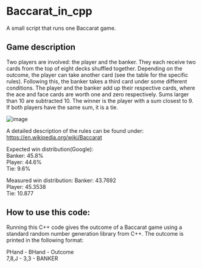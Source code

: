 # Baccarat_in_cpp
 A small script that runs one Baccarat game.

## Game description

 Two players are involved: the player and the banker. They each receive two cards from the top of eight decks shuffled together.
 Depending on the outcome, the player can take another card (see the table for the specific rules). Following this, the banker takes
 a third card under some different conditions. The player and the banker add up their respective cards, where the ace and face cards
 are worth one and zero respectively. Sums larger than 10 are subtracted 10. The winner is the player with a sum closest to 9. If
 both players have the same sum, it is a tie.  

 ![image](https://user-images.githubusercontent.com/73791685/178543025-06d55762-c2f1-4795-aa8f-0b893da5b62f.png)
 
 A detailed description of the rules can be found under:  
 https://en.wikipedia.org/wiki/Baccarat  

 Expected win distribution(Google):  
 Banker: 45.8%  
 Player: 44.6%  
 Tie: 9.6%

 Measured win distribution:
 Banker: 43.7692  
 Player: 45.3538  
 Tie: 10.877  
## How to use this code:
 Running this C++ code gives the outcome of a Baccarat game using a standard
 random number generation library from C++. The outcome is printed in the
 following format:

PHand - BHand - Outcome  
7,8,J - 3,3 - BANKER
